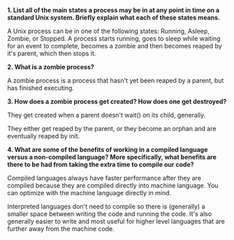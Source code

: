 **1. List all of the main states a process may be in at any point in time on a standard Unix system. Briefly explain what each of these states means.**

A Unix process can be in one of the following states: Running, Asleep, Zombie, or Stopped. A process starts running, goes to sleep while waiting for an event to complete, becomes a zombie and then becomes reaped by it's parent, which then stops it.

**2. What is a zombie process?**

A zombie process is a process that hasn't yet been reaped by a parent, but has finished executing.

**3. How does a zombie process get created? How does one get destroyed?**

They get created when a parent doesn't wait() on its child, generally.

They either get reaped by the parent, or they become an orphan and are eventually reaped by init.

**4. What are some of the benefits of working in a compiled language versus a non-compiled language? More specifically, what benefits are there to be had from taking the extra time to compile our code?**

Compiled languages always have faster performance after they are compiled because they are compiled directly into machine language. You can optimize with the machine language directly in mind.

Interpreted languages don't need to compile so there is (generally) a smaller space between writing the code and running the code. It's also generally easier to write and most useful for higher level languages that are further away from the machine code.

